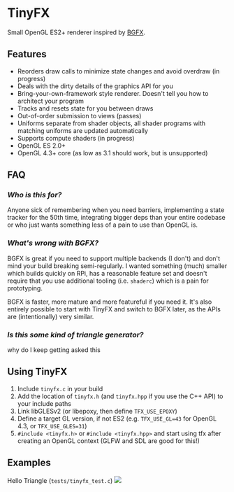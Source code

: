 # TinyFX
Small OpenGL ES2+ renderer inspired by [BGFX](https://github.com/bkaradzic/bgfx).

## Features
- Reorders draw calls to minimize state changes and avoid overdraw (in progress)
- Deals with the dirty details of the graphics API for you
- Bring-your-own-framework style renderer. Doesn't tell you how to architect your program
- Tracks and resets state for you between draws
- Out-of-order submission to views (passes)
- Uniforms separate from shader objects, all shader programs with matching uniforms are updated automatically
- Supports compute shaders (in progress)
- OpenGL ES 2.0+
- OpenGL 4.3+ core (as low as 3.1 should work, but is unsupported)
<!-- - Supports stereo rendering for VR -->

## FAQ
### *Who is this for?*
Anyone sick of remembering when you need barriers, implementing a state tracker for the 50th time, integrating bigger deps than your entire codebase or who just wants something less of a pain to use than OpenGL is.

### *What's wrong with BGFX?*
BGFX is great if you need to support multiple backends (I don't) and don't mind your build breaking semi-regularly. I wanted something (much) smaller which builds quickly on RPi, has a reasonable feature set and doesn't require that you use additional tooling (i.e. `shaderc`) which is a pain for prototyping.

BGFX is faster, more mature and more featureful if you need it. It's also entirely possible to start with TinyFX and switch to BGFX later, as the APIs are (intentionally) very similar.

### *Is this some kind of triangle generator?*
why do I keep getting asked this

## Using TinyFX
1. Include `tinyfx.c` in your build
2. Add the location of `tinyfx.h` (and `tinyfx.hpp` if you use the C++ API) to your include paths
3. Link libGLESv2 (or libepoxy, then define `TFX_USE_EPOXY`)
4. Define a target GL version, if not ES2 (e.g. `TFX_USE_GL=43` for OpenGL 4.3, or `TFX_USE_GLES=31`)
5. `#include <tinyfx.h>` or `#include <tinyfx.hpp>` and start using tfx after creating an OpenGL context (GLFW and SDL are good for this!)

## Examples

Hello Triangle (`tests/tinyfx_test.c`)
![](https://github.com/shakesoda/tinyfx/raw/master/test/triangle.png)

<!-- Hello C++ (`tests/hello_cpp.cpp) -->
<!-- Transient buffers -->
<!-- Compute -->
<!-- Shadows -->
<!-- ImGui -->
<!-- Skeletal animation? -->
